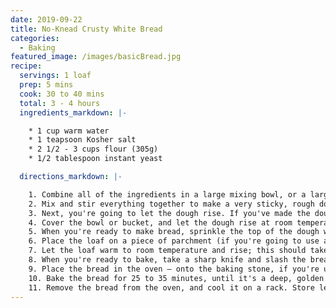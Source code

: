 ```yaml
---
date: 2019-09-22
title: No-Knead Crusty White Bread
categories:
  - Baking
featured_image: /images/basicBread.jpg
recipe:
  servings: 1 loaf
  prep: 5 mins
  cook: 30 to 40 mins
  total: 3 - 4 hours
  ingredients_markdown: |-

    * 1 cup warm water
    * 1 teapsoon Kosher salt
    * 2 1/2 - 3 cups flour (305g)
    * 1/2 tablespoon instant yeast

  directions_markdown: |-

    1. Combine all of the ingredients in a large mixing bowl, or a large (5 quart) stand mixer bowl. I usually make sure the water temperature is around 110°F. The water should feel warm but not too hot.
    2. Mix and stir everything together to make a very sticky, rough dough. If you have a stand mixer, beat at medium speed with the beater blade for 30 to 60 seconds. If you don't have a mixer, just stir-stir-stir with a big spoon or dough whisk until everything is combined.
    3. Next, you're going to let the dough rise. If you've made the dough in a large stand mixer bowl, you're all set — just let it stay there, covering the bucket with a towel or plastic wrap. If you've made the dough in a bowl that's not at least 5-quart capacity, transfer it to a large bowl; it's going to rise a lot. There's no need to grease the bowl, though you can if you like; it makes it a bit easier to get the dough out when it's time to bake bread.
    4. Cover the bowl or bucket, and let the dough rise at room temperature for 2 hours. Then refrigerate it for at least 2 hours, or for up to about 7 days. (If you're pressed for time, skip the room-temperature rise, and stick it right into the fridge). The longer you keep it in the fridge, the tangier it'll get; if you chill it for 7 days, it will taste like sourdough. Over the course of the first day or so, it'll rise, then fall. That's OK; that's what it's supposed to do.
    5. When you're ready to make bread, sprinkle the top of the dough with flour and plop the sticky dough onto a floured work surface, and round it into a ball, or a longer log. Don't fuss around trying to make it perfect; just do the best you can.
    6. Place the loaf on a piece of parchment (if you're going to use a baking stone); or onto a lightly greased or parchment-lined baking sheet. Sift a light coating of flour over the top; this will help keep the bread moist as it rests before baking.
    7. Let the loaf warm to room temperature and rise; this should take about 60 minutes (or longer, up to a couple of hours, if your house is cool). It won't appear to rise upwards that much; rather, it'll seem to settle and expand. Preheat your oven to 450°F while the loaf rests. If you're using a baking stone, position it on a middle rack while the oven preheats. Place a shallow metal or cast iron pan (not glass, Pyrex, or ceramic) on the lowest oven rack, and have 1 cup of hot water ready to go.
    8. When you're ready to bake, take a sharp knife and slash the bread 2 or 3 times, making a cut about 1/2" deep. The bread may deflate a bit; that's OK, it'll pick right up in the hot oven.
    9. Place the bread in the oven — onto the baking stone, if you're using one, or simply onto a middle rack, if it's on a pan — and carefully pour the 1 cup hot water into the shallow pan on the rack beneath. It'll bubble and steam; close the oven door quickly.
    10. Bake the bread for 25 to 35 minutes, until it's a deep, golden brown.
    11. Remove the bread from the oven, and cool it on a rack. Store leftover bread in a plastic bag at room temperature.
---
```

